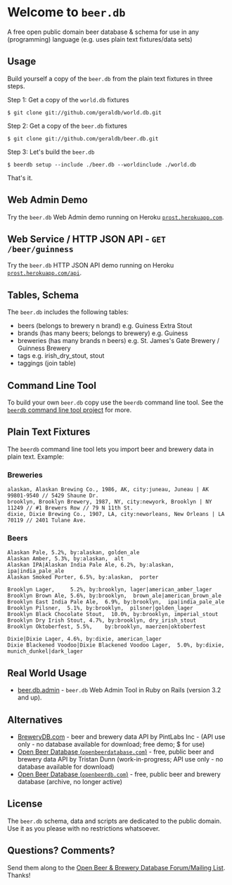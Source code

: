 # Welcome to `beer.db`

A free open public domain beer database & schema
for use in any (programming) language
(e.g. uses plain text fixtures/data sets)

## Usage

Build yourself a copy of the `beer.db` from the plain text fixtures
in three steps.

Step 1:  Get a copy of the `world.db` fixtures

    $ git clone git://github.com/geraldb/world.db.git

Step 2:  Get a copy of the `beer.db` fixtures

    $ git clone git://github.com/geraldb/beer.db.git

Step 3:  Let's build the `beer.db`

    $ beerdb setup --include ./beer.db --worldinclude ./world.db

That's it.

## Web Admin Demo

Try the `beer.db` Web Admin demo running
on Heroku [`prost.herokuapp.com`](http://prost.herokuapp.com).

## Web Service / HTTP JSON API - `GET /beer/guinness`

Try the `beer.db` HTTP JSON API demo running
on Heroku [`prost.herokuapp.com/api`](http://prost.herokuapp.com/api).

## Tables, Schema

The `beer.db` includes the following tables:

* beers       (belongs to brewery n brand)          e.g. Guiness Extra Stout
* brands      (has many beers; belongs to brewery)  e.g. Guiness
* breweries   (has many brands n beers)             e.g. St. James's Gate Brewery / Guinness Brewery
* tags                                              e.g. irish_dry_stout, stout
* taggings (join table)


## Command Line Tool

To build your own `beer.db` copy
use the `beerdb` command line tool.
See the [`beerdb` command line tool project](https://github.com/geraldb/beer.db.ruby)
for more.


## Plain Text Fixtures

The `beerdb` command line tool
lets you import beer and brewery data in plain text. Example:

### Breweries

```
alaskan, Alaskan Brewing Co., 1986, AK, city:juneau, Juneau | AK 99801-9540 // 5429 Shaune Dr.
brooklyn, Brooklyn Brewery, 1987, NY, city:newyork, Brooklyn | NY 11249 // #1 Brewers Row // 79 N 11th St.
dixie, Dixie Brewing Co., 1907, LA, city:neworleans, New Orleans | LA 70119 // 2401 Tulane Ave.
```

### Beers

```
Alaskan Pale, 5.2%, by:alaskan, golden_ale
Alaskan Amber, 5.3%, by:alaskan,  alt
Alaskan IPA|Alaskan India Pale Ale, 6.2%, by:alaskan, ipa|india_pale_ale
Alaskan Smoked Porter, 6.5%, by:alaskan,  porter

Brooklyn Lager,     5.2%, by:brooklyn, lager|american_amber_lager
Brooklyn Brown Ale, 5.6%, by:brooklyn,  brown_ale|american_brown_ale
Brooklyn East India Pale Ale,  6.9%, by:brooklyn,  ipa|india_pale_ale
Brooklyn Pilsner,  5.1%, by:brooklyn,  pilsner|golden_lager
Brooklyn Black Chocolate Stout,  10.0%, by:brooklyn, imperial_stout
Brooklyn Dry Irish Stout, 4.7%, by:brooklyn, dry_irish_stout
Brooklyn Oktoberfest, 5.5%,    by:brooklyn, maerzen|oktoberfest

Dixie|Dixie Lager, 4.6%, by:dixie, american_lager
Dixie Blackened Voodoo|Dixie Blackened Voodoo Lager,  5.0%, by:dixie,  munich_dunkel|dark_lager
```

## Real World Usage

- [beer.db.admin](https://github.com/geraldb/beer.db.admin) - `beer.db` Web Admin Tool in Ruby on Rails (version 3.2 and up).


## Alternatives

- [BreweryDB.com](http://www.brewerydb.com) -  beer and brewery data API by PintLabs Inc - (API use only - no database available for download; free demo; $ for use)
- [Open Beer Database (`openbeerdatabase.com`)](http://openbeerdatabase.com)  - free, public beer and brewery data API by Tristan Dunn (work-in-progress; API use only - no database available for download)
- [Open Beer Database (`openbeerdb.com`)](http://openbeerdb.com)  - free, public beer and brewery database (archive, no longer active)

## License

The `beer.db` schema, data and scripts are dedicated to the public domain.
Use it as you please with no restrictions whatsoever.

## Questions? Comments?

Send them along to the [Open Beer & Brewery Database Forum/Mailing List](http://groups.google.com/group/beerdb). Thanks!
